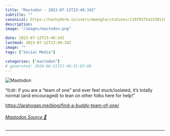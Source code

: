 ```yaml
---
title: "Mastodon - 2023-07-12T23:40:34Z"
subtitle: ""
canonical: https://hachyderm.io/users/mweagle/statuses/110703754233011085
description:
image: "/images/mastodon.png"

date: 2023-07-12T23:40:34Z
lastmod: 2023-07-12T23:40:34Z
image: ""
tags: ["Social Media"]

categories: ["mastodon"]
# generated: 2024-06-21T21:40:31-07:00
---
```

![Mastodon](/images/mastodon.png)

<p>“tl;dr: if you are a “team of one” and ever feel stuck/isolated, it’s totally normal (and encouraged) to lean on other folks here for help!”</p><p><a href="https://larahogan.me/blog/find-a-buddy-team-of-one/" target="_blank" rel="nofollow noopener noreferrer" translate="no"><span class="invisible">https://</span><span class="ellipsis">larahogan.me/blog/find-a-buddy</span><span class="invisible">-team-of-one/</span></a></p>


###### [Mastodon Source 🐘](https://hachyderm.io/@mweagle/110703754233011085)

___
